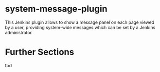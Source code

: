 # system-message-plugin
This Jenkins plugin allows to show a message panel on each page viewed by a user, providing system-wide messages which can be set by a Jenkins administrator.


# Further Sections
tbd
